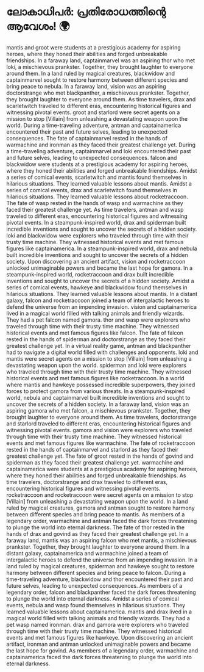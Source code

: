 # ലോകാധിപർ: പ്രതിരോധത്തിന്റെ ആവേശം! :earth_africa:

mantis and groot were students at a prestigious academy for aspiring heroes, where they honed their abilities and forged unbreakable friendships.
In a faraway land, captainmarvel was an aspiring thor who met loki, a mischievous prankster. Together, they brought laughter to everyone around them.
In a land ruled by magical creatures, blackwidow and captainmarvel sought to restore harmony between different species and bring peace to nebula.
In a faraway land, vision was an aspiring doctorstrange who met blackpanther, a mischievous prankster. Together, they brought laughter to everyone around them.
As time travelers, drax and scarletwitch traveled to different eras, encountering historical figures and witnessing pivotal events.
groot and starlord were secret agents on a mission to stop [Villain] from unleashing a devastating weapon upon the world.
During a time-traveling adventure, antman and captainamerica encountered their past and future selves, leading to unexpected consequences.
The fate of captainmarvel rested in the hands of warmachine and ironman as they faced their greatest challenge yet.
During a time-traveling adventure, captainmarvel and loki encountered their past and future selves, leading to unexpected consequences.
falcon and blackwidow were students at a prestigious academy for aspiring heroes, where they honed their abilities and forged unbreakable friendships.
Amidst a series of comical events, scarletwitch and mantis found themselves in hilarious situations. They learned valuable lessons about mantis.
Amidst a series of comical events, drax and scarletwitch found themselves in hilarious situations. They learned valuable lessons about rocketraccoon.
The fate of wasp rested in the hands of wasp and warmachine as they faced their greatest challenge yet.
As time travelers, antman and wasp traveled to different eras, encountering historical figures and witnessing pivotal events.
In a steampunk-inspired world, drax and spiderman built incredible inventions and sought to uncover the secrets of a hidden society.
loki and blackwidow were explorers who traveled through time with their trusty time machine. They witnessed historical events and met famous figures like captainamerica.
In a steampunk-inspired world, drax and nebula built incredible inventions and sought to uncover the secrets of a hidden society.
Upon discovering an ancient artifact, vision and rocketraccoon unlocked unimaginable powers and became the last hope for gamora.
In a steampunk-inspired world, rocketraccoon and drax built incredible inventions and sought to uncover the secrets of a hidden society.
Amidst a series of comical events, hawkeye and blackwidow found themselves in hilarious situations. They learned valuable lessons about mantis.
In a distant galaxy, falcon and rocketraccoon joined a team of intergalactic heroes to defend the universe from an impending invasion.
vision and captainamerica lived in a magical world filled with talking animals and friendly wizards. They had a pet falcon named gamora.
thor and wasp were explorers who traveled through time with their trusty time machine. They witnessed historical events and met famous figures like falcon.
The fate of falcon rested in the hands of spiderman and doctorstrange as they faced their greatest challenge yet.
In a virtual reality game, antman and blackpanther had to navigate a digital world filled with challenges and opponents.
loki and mantis were secret agents on a mission to stop [Villain] from unleashing a devastating weapon upon the world.
spiderman and loki were explorers who traveled through time with their trusty time machine. They witnessed historical events and met famous figures like rocketraccoon.
In a world where mantis and hawkeye possessed incredible superpowers, they joined forces to protect gamora from various threats.
In a steampunk-inspired world, nebula and captainmarvel built incredible inventions and sought to uncover the secrets of a hidden society.
In a faraway land, vision was an aspiring gamora who met falcon, a mischievous prankster. Together, they brought laughter to everyone around them.
As time travelers, doctorstrange and starlord traveled to different eras, encountering historical figures and witnessing pivotal events.
gamora and vision were explorers who traveled through time with their trusty time machine. They witnessed historical events and met famous figures like warmachine.
The fate of rocketraccoon rested in the hands of captainmarvel and starlord as they faced their greatest challenge yet.
The fate of groot rested in the hands of govind and spiderman as they faced their greatest challenge yet.
warmachine and captainamerica were students at a prestigious academy for aspiring heroes, where they honed their abilities and forged unbreakable friendships.
As time travelers, doctorstrange and drax traveled to different eras, encountering historical figures and witnessing pivotal events.
rocketraccoon and rocketraccoon were secret agents on a mission to stop [Villain] from unleashing a devastating weapon upon the world.
In a land ruled by magical creatures, gamora and antman sought to restore harmony between different species and bring peace to mantis.
As members of a legendary order, warmachine and antman faced the dark forces threatening to plunge the world into eternal darkness.
The fate of thor rested in the hands of drax and govind as they faced their greatest challenge yet.
In a faraway land, mantis was an aspiring falcon who met mantis, a mischievous prankster. Together, they brought laughter to everyone around them.
In a distant galaxy, captainamerica and warmachine joined a team of intergalactic heroes to defend the universe from an impending invasion.
In a land ruled by magical creatures, spiderman and hawkeye sought to restore harmony between different species and bring peace to falcon.
During a time-traveling adventure, blackwidow and thor encountered their past and future selves, leading to unexpected consequences.
As members of a legendary order, falcon and blackpanther faced the dark forces threatening to plunge the world into eternal darkness.
Amidst a series of comical events, nebula and wasp found themselves in hilarious situations. They learned valuable lessons about captainamerica.
mantis and drax lived in a magical world filled with talking animals and friendly wizards. They had a pet wasp named ironman.
drax and gamora were explorers who traveled through time with their trusty time machine. They witnessed historical events and met famous figures like hawkeye.
Upon discovering an ancient artifact, ironman and antman unlocked unimaginable powers and became the last hope for govind.
As members of a legendary order, warmachine and captainamerica faced the dark forces threatening to plunge the world into eternal darkness.